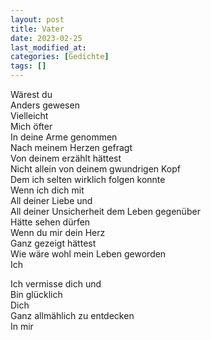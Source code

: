 ```yaml
---
layout: post
title: Vater
date: 2023-02-25
last_modified_at:
categories: [Gedichte]
tags: []
---
```


Wärest du  
Anders gewesen  
Vielleicht  
Mich öfter  
In deine Arme genommen  
Nach meinem Herzen gefragt  
Von deinem erzählt hättest  
Nicht allein von deinem gwundrigen Kopf  
Dem ich selten wirklich folgen konnte  
Wenn ich dich mit  
All deiner Liebe und  
All deiner Unsicherheit dem Leben gegenüber  
Hätte sehen dürfen  
Wenn du mir dein Herz  
Ganz gezeigt hättest  
Wie wäre wohl mein Leben geworden  
Ich
  
Ich vermisse dich und  
Bin glücklich  
Dich  
Ganz allmählich zu entdecken  
In mir